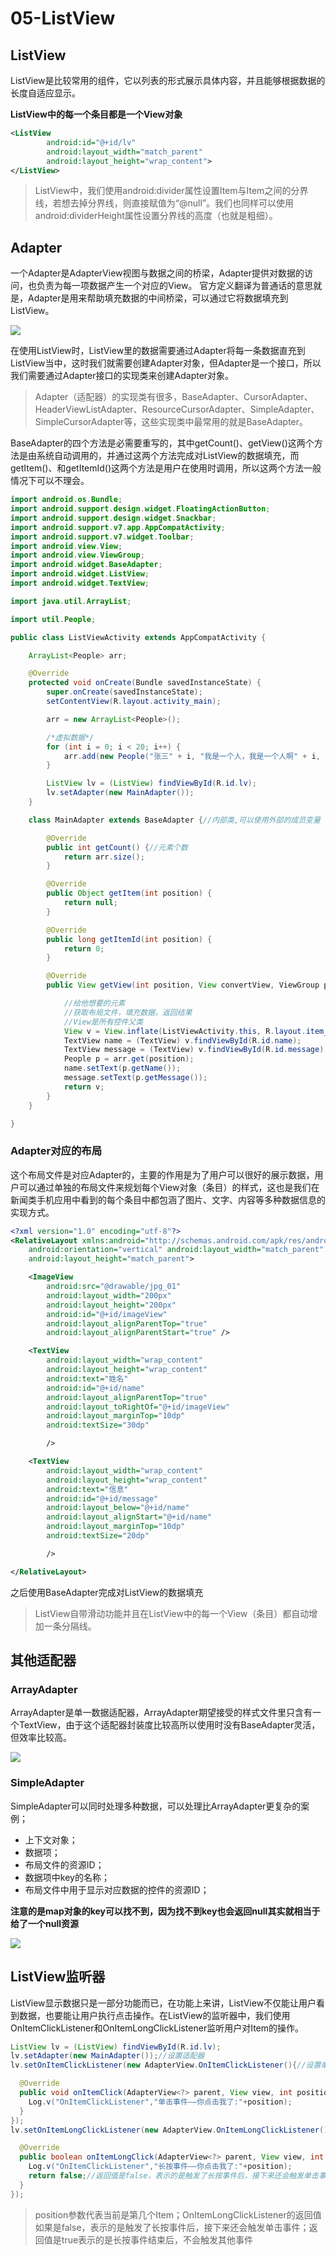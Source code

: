 # 05-ListView

## ListView

ListView是比较常用的组件，它以列表的形式展示具体内容，并且能够根据数据的长度自适应显示。

**ListView中的每一个条目都是一个View对象**

```xml
<ListView
        android:id="@+id/lv"
        android:layout_width="match_parent"
        android:layout_height="wrap_content">
</ListView>
```

> ListView中，我们使用android:divider属性设置Item与Item之间的分界线，若想去掉分界线，则直接赋值为“@null”。我们也同样可以使用android:dividerHeight属性设置分界线的高度（也就是粗细）。

## Adapter

一个Adapter是AdapterView视图与数据之间的桥梁，Adapter提供对数据的访问，也负责为每一项数据产生一个对应的View。
官方定义翻译为普通话的意思就是，Adapter是用来帮助填充数据的中间桥梁，可以通过它将数据填充到ListView。

![](http://ovsf6lwoc.bkt.clouddn.com/image/jpg/20171125192001.png)

在使用ListView时，ListView里的数据需要通过Adapter将每一条数据直充到ListView当中，这时我们就需要创建Adapter对象，但Adapter是一个接口，所以我们需要通过Adapter接口的实现类来创建Adapter对象。

> Adapter（适配器）的实现类有很多，BaseAdapter、CursorAdapter、HeaderViewListAdapter、ResourceCursorAdapter、SimpleAdapter、SimpleCursorAdapter等，这些实现类中最常用的就是BaseAdapter。

BaseAdapter的四个方法是必需要重写的，其中getCount()、getView()这两个方法是由系统自动调用的，并通过这两个方法完成对ListView的数据填充，而getItem()、和getItemId()这两个方法是用户在使用时调用，所以这两个方法一般情况下可以不理会。

```java
import android.os.Bundle;
import android.support.design.widget.FloatingActionButton;
import android.support.design.widget.Snackbar;
import android.support.v7.app.AppCompatActivity;
import android.support.v7.widget.Toolbar;
import android.view.View;
import android.view.ViewGroup;
import android.widget.BaseAdapter;
import android.widget.ListView;
import android.widget.TextView;

import java.util.ArrayList;

import util.People;

public class ListViewActivity extends AppCompatActivity {

    ArrayList<People> arr;

    @Override
    protected void onCreate(Bundle savedInstanceState) {
        super.onCreate(savedInstanceState);
        setContentView(R.layout.activity_main);

        arr = new ArrayList<People>();

        /*虚拟数据*/
        for (int i = 0; i < 20; i++) {
            arr.add(new People("张三" + i, "我是一个人，我是一个人啊" + i, "男"));
        }

        ListView lv = (ListView) findViewById(R.id.lv);
        lv.setAdapter(new MainAdapter());
    }

    class MainAdapter extends BaseAdapter {//内部类,可以使用外部的成员变量

        @Override
        public int getCount() {//元素个数
            return arr.size();
        }

        @Override
        public Object getItem(int position) {
            return null;
        }

        @Override
        public long getItemId(int position) {
            return 0;
        }

        @Override
        public View getView(int position, View convertView, ViewGroup parent) {//适配器会调用getView生成元素

            //给他想要的元素
            //获取布局文件，填充数据，返回结果
            //View是所有控件父类
            View v = View.inflate(ListViewActivity.this, R.layout.item_layout, null);
            TextView name = (TextView) v.findViewById(R.id.name);
            TextView message = (TextView) v.findViewById(R.id.message);
            People p = arr.get(position);
            name.setText(p.getName());
            message.setText(p.getMessage());
            return v;
        }
    }

}
```

### Adapter对应的布局

这个布局文件是对应Adapter的，主要的作用是为了用户可以很好的展示数据，用户可以通过单独的布局文件来规划每个View对象（条目）的样式，这也是我们在新闻类手机应用中看到的每个条目中都包涵了图片、文字、内容等多种数据信息的实现方式。

```xml
<?xml version="1.0" encoding="utf-8"?>
<RelativeLayout xmlns:android="http://schemas.android.com/apk/res/android"
    android:orientation="vertical" android:layout_width="match_parent"
    android:layout_height="match_parent">

    <ImageView
        android:src="@drawable/jpg_01"
        android:layout_width="200px"
        android:layout_height="200px"
        android:id="@+id/imageView"
        android:layout_alignParentTop="true"
        android:layout_alignParentStart="true" />

    <TextView
        android:layout_width="wrap_content"
        android:layout_height="wrap_content"
        android:text="姓名"
        android:id="@+id/name"
        android:layout_alignParentTop="true"
        android:layout_toRightOf="@+id/imageView"
        android:layout_marginTop="10dp"
        android:textSize="30dp"

        />

    <TextView
        android:layout_width="wrap_content"
        android:layout_height="wrap_content"
        android:text="信息"
        android:id="@+id/message"
        android:layout_below="@+id/name"
        android:layout_alignStart="@+id/name"
        android:layout_marginTop="10dp"
        android:textSize="20dp"

        />

</RelativeLayout>
```

之后使用BaseAdapter完成对ListView的数据填充

> ListView自带滑动功能并且在ListView中的每一个View（条目）都自动增加一条分隔线。

## 其他适配器

### ArrayAdapter

ArrayAdapter是单一数据适配器，ArrayAdapter期望接受的样式文件里只含有一个TextView，由于这个适配器封装度比较高所以使用时没有BaseAdapter灵活，但效率比较高。

![](http://ovsf6lwoc.bkt.clouddn.com/image/jpg/20171125193401.png)

### SimpleAdapter

SimpleAdapter可以同时处理多种数据，可以处理比ArrayAdapter更复杂的案例；

- 上下文对象；
- 数据项；
- 布局文件的资源ID；
- 数据项中key的名称；
- 布局文件中用于显示对应数据的控件的资源ID；

**注意的是map对象的key可以找不到，因为找不到key也会返回null其实就相当于给了一个null资源**

![](http://ovsf6lwoc.bkt.clouddn.com//image/jpg/20171125200301.png)

## ListView监听器

ListView显示数据只是一部分功能而已，在功能上来讲，ListView不仅能让用户看到数据，也要能让用户执行点击操作。在ListView的监听器中，我们使用OnItemClickListener和OnItemLongClickListener监听用户对Item的操作。

```java
ListView lv = (ListView) findViewById(R.id.lv);
lv.setAdapter(new MainAdapter());//设置适配器
lv.setOnItemClickListener(new AdapterView.OnItemClickListener(){//设置单击事件

  @Override
  public void onItemClick(AdapterView<?> parent, View view, int position, long id) {
    Log.v("OnItemClickListener","单击事件——你点击我了:"+position);
  }
});
lv.setOnItemLongClickListener(new AdapterView.OnItemLongClickListener(){//设置长按事件

  @Override
  public boolean onItemLongClick(AdapterView<?> parent, View view, int position, long id) {
    Log.v("OnItemClickListener","长按事件——你点击我了:"+position);
    return false;//返回值是false，表示的是触发了长按事件后，接下来还会触发单击事件；返回值是true表示的是长按事件结束后，不会触发其他事件
  }
});
```

> position参数代表当前是第几个Item；OnItemLongClickListener的返回值如果是false，表示的是触发了长按事件后，接下来还会触发单击事件；返回值是true表示的是长按事件结束后，不会触发其他事件